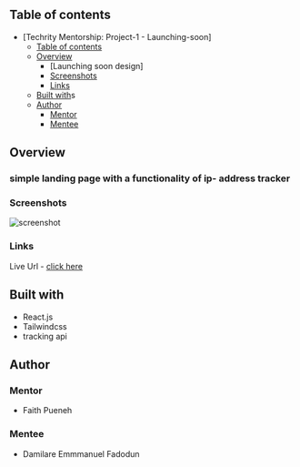 ## Table of contents

- [Techrity Mentorship: Project-1 - Launching-soon]
  - [Table of contents](#table-of-contents)
  - [Overview](#overview)
    - [Launching soon design]
    - [Screenshots](#screenshots)
    - [Links](#links)
  - [Built with](#built-with)s
  - [Author](#author)
    - [Mentor](#mentor)
    - [Mentee](#mentee)

## Overview

### simple landing page with a functionality of ip- address tracker

### Screenshots

![screenshot]()

### Links

Live Url - [click here](https://ip-address-tracker-k7vu3yhxm-damil27.vercel.app/)

## Built with

- React.js
- Tailwindcss
- tracking api

## Author

### Mentor

- Faith Pueneh

### Mentee

- Damilare Emmmanuel Fadodun

